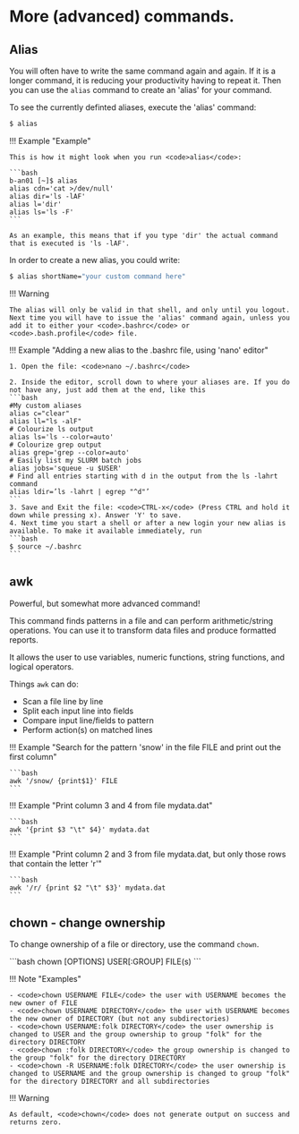 # More (advanced) commands. 

## Alias 

You will often have to write the same command again and again. If it is a longer command, it is reducing your productivity having to repeat it. Then you can use the <code>alias</code> command to create an 'alias' for your command.

To see the currently definted aliases, execute the 'alias' command:

```bash
$ alias
```

!!! Example "Example"

    This is how it might look when you run <code>alias</code>:

    ```bash
    b-an01 [~]$ alias
    alias cdn='cat >/dev/null'
    alias dir='ls -lAF'
    alias l='dir'
    alias ls='ls -F'
    ```

    As an example, this means that if you type 'dir' the actual command that is executed is 'ls -lAF'.

In order to create a new alias, you could write:

```bash
$ alias shortName="your custom command here"
```

!!! Warning

    The alias will only be valid in that shell, and only until you logout. Next time you will have to issue the 'alias' command again, unless you add it to either your <code>.bashrc</code> or <code>.bash.profile</code> file.

!!! Example "Adding a new alias to the .bashrc file, using 'nano' editor"

    1. Open the file: <code>nano ~/.bashrc</code>

    2. Inside the editor, scroll down to where your aliases are. If you do not have any, just add them at the end, like this
    ```bash
    #My custom aliases
    alias c="clear"
    alias ll="ls -alF"
    # Colourize ls output
    alias ls='ls --color=auto'
    # Colourize grep output
    alias grep='grep --color=auto'
    # Easily list my SLURM batch jobs
    alias jobs='squeue -u $USER'
    # Find all entries starting with d in the output from the ls -lahrt command
    alias ldir=’ls -lahrt | egrep "^d"’
    ```
    3. Save and Exit the file: <code>CTRL-x</code> (Press CTRL and hold it down while pressing x). Answer 'Y' to save.
    4. Next time you start a shell or after a new login your new alias is available. To make it available immediately, run
    ```bash
    $ source ~/.bashrc
    ```

## awk 

Powerful, but somewhat more advanced command!

This command finds patterns in a file and can perform arithmetic/string operations. You can use it to transform data files and produce formatted reports.

It allows the user to use variables, numeric functions, string functions, and logical operators.

Things ``awk`` can do:

- Scan a file line by line
- Split each input line into fields
- Compare input line/fields to pattern
- Perform action(s) on matched lines

!!! Example "Search for the pattern 'snow' in the file FILE and print out the first column"

    ```bash
    awk '/snow/ {print$1}' FILE
    ```

!!! Example "Print column 3 and 4 from file mydata.dat"

    ```bash
    awk '{print $3 "\t" $4}' mydata.dat
    ```

!!! Example "Print column 2 and 3 from file mydata.dat, but only those rows that contain the letter 'r'"

    ```bash
    awk '/r/ {print $2 "\t" $3}' mydata.dat
    ```

## chown - change ownership

To change ownership of a file or directory, use the command <code>chown</code>.

<div>
```bash
chown [OPTIONS] USER[:GROUP] FILE(s)
```
</div>

!!! Note "Examples"

    - <code>chown USERNAME FILE</code> the user with USERNAME becomes the new owner of FILE
    - <code>chown USERNAME DIRECTORY</code> the user with USERNAME becomes the new owner of DIRECTORY (but not any subdirectories)
    - <code>chown USERNAME:folk DIRECTORY</code> the user ownership is changed to USER and the group ownership to group "folk" for the directory DIRECTORY
    - <code>chown :folk DIRECTORY</code> the group ownership is changed to the group "folk" for the directory DIRECTORY
    - <code>chown -R USERNAME:folk DIRECTORY</code> the user ownership is changed to USERNAME and the group ownership is changed to group "folk" for the directory DIRECTORY and all subdirectories

!!! Warning

    As default, <code>chown</code> does not generate output on success and returns zero.


